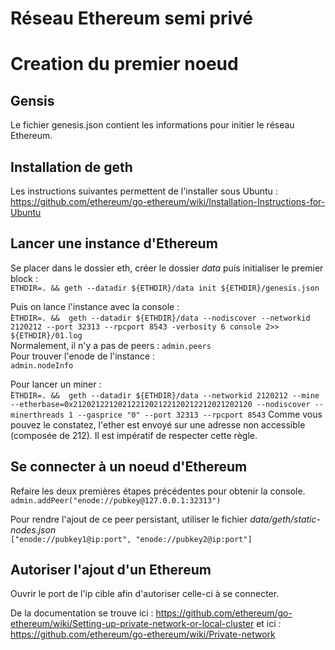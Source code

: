 # Réseau Ethereum semi privé

# Creation du premier noeud
## Gensis
Le fichier genesis.json contient les informations pour initier le réseau Ethereum.

## Installation de geth
Les instructions suivantes permettent de l'installer sous Ubuntu : https://github.com/ethereum/go-ethereum/wiki/Installation-Instructions-for-Ubuntu  

## Lancer une instance d'Ethereum
Se placer dans le dossier eth, créer le dossier _data_ puis initialiser le premier block :  
`ETHDIR=. && geth --datadir ${ETHDIR}/data init ${ETHDIR}/genesis.json`

Puis on lance l'instance avec la console :  
̀`ETHDIR=. &&  geth --datadir ${ETHDIR}/data --nodiscover --networkid 2120212 --port 32313 --rpcport 8543 -verbosity 6 console 2>> ${ETHDIR}/01.log`  
Normalement, il n'y a pas de peers :
`admin.peers`  
Pour trouver l'enode de l'instance :  
`admin.nodeInfo`

Pour lancer un miner :  
̀`ETHDIR=. &&  geth --datadir ${ETHDIR}/data --networkid 2120212 --mine --etherbase=0x2120212212021221202122120212212021202120 --nodiscover --minerthreads 1 --gasprice "0" --port 32313 --rpcport 8543`
Comme vous pouvez le constatez, l'ether est envoyé sur une adresse non accessible (composée de 212). Il est impératif de respecter cette règle.

## Se connecter à un noeud d'Ethereum
Refaire les deux premières étapes précédentes pour obtenir la console.  
`admin.addPeer("enode://pubkey@127.0.0.1:32313")`

Pour rendre l'ajout de ce peer persistant, utiliser le fichier _data/geth/static-nodes.json_  
`["enode://pubkey1@ip:port", "enode://pubkey2@ip:port"]`

## Autoriser l'ajout d'un Ethereum
Ouvrir le port de l'ip cible afin d'autoriser celle-ci à se connecter.

De la documentation se trouve ici : https://github.com/ethereum/go-ethereum/wiki/Setting-up-private-network-or-local-cluster et ici : https://github.com/ethereum/go-ethereum/wiki/Private-network

